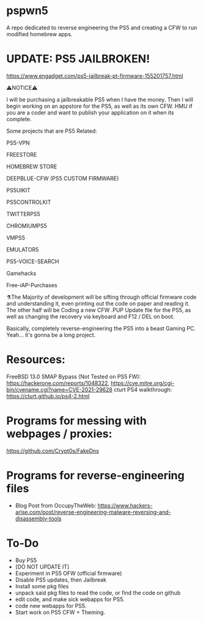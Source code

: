 # pspwn5
A repo dedicated to reverse engineering the PS5 and creating a CFW to run modified homebrew apps.

# UPDATE: PS5 JAILBROKEN!
https://www.engadget.com/ps5-jailbreak-pt-firmware-155201757.html


⚠️NOTICE⚠️

I will be purchasing a jailbreakable PS5 when I have the money. Then I will begin working on an appstore for the PS5, as well as its own CFW. HMU if you are a coder and want to publish your application on it when its complete. 

Some projects that are PS5 Related:

PS5-VPN

FREESTORE

HOMEBREW STORE

DEEPBLUE-CFW (PS5 CUSTOM FIRMWARE)

PS5UIKIT

PS5CONTROLKIT

TWITTERPS5

CHROMIUMPS5

VMPS5

EMULATOR5

PS5-VOICE-SEARCH

Gamehacks

Free-iAP-Purchases


⚗️The Majority of development will be sifting through official firmware code and understanding it, even printing out the code on paper and reading it. The other half will be Coding a new CFW .PUP Update file for the PS5, as well as changing the recovery via keyboard and F12 / DEL on boot.


Basically, completely reverse-engineering the PS5 into a beast Gaming PC.
Yeah... it's gonna be a long project.


# Resources:
FreeBSD 13.0 SMAP Bypass (Not Tested on PS5 FW): https://hackerone.com/reports/1048322, https://cve.mitre.org/cgi-bin/cvename.cgi?name=CVE-2021-29628
cturt PS4 walkthrough: https://cturt.github.io/ps4-2.html


# Programs for messing with webpages / proxies:
https://github.com/Crypt0s/FakeDns


# Programs for reverse-engineering files
- Blog Post from OccupyTheWeb: https://www.hackers-arise.com/post/reverse-engineering-malware-reversing-and-disassembly-tools


# To-Do
- Buy PS5
- [DO NOT UPDATE IT]
- Experiment in PS5 OFW (official firmware)
- Disable PS5 updates, then Jailbreak
- Install some pkg files
- unpack said pkg files to read the code, or find the code on github
- edit code, and make sick webapps for PS5.
- code new webapps for PS5.
- Start work on PS5 CFW + Theming.
